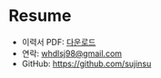 ﻿# Resume

- 이력서 PDF: [다운로드](/resume.pdf)  <!-- public/resume.pdf 로 업로드 -->
- 연락: whdlsj98@gmail.com
- GitHub: https://github.com/sujinsu
